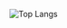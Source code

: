 ![Top Langs](https://github-readme-stats.vercel.app/api/top-langs/?username=oomplay&layout=compact&langs_count=100&hide_progress=false&title_color=0066ff&text_color=333333&bg_color=50,ff8552,f7a541,ffd153,d9f23c,eaf768,99e265,4ec4e7,9278ff&hide_border=true)

